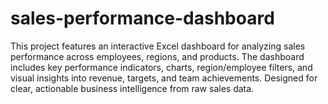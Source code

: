 # sales-performance-dashboard
This project features an interactive Excel dashboard for analyzing sales performance across employees, regions, and products. The dashboard includes key performance indicators, charts, region/employee filters, and visual insights into revenue, targets, and team achievements. Designed for clear, actionable business intelligence from raw sales data.
